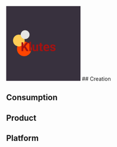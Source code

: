 <img src="/assets/pictures/klutesbloodred.png" alt="Logo of Klutes" width="200"/>
## Creation

## Consumption

## Product

## Platform
